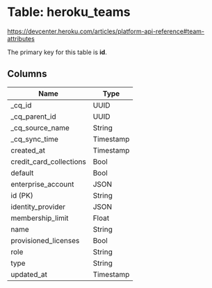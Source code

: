 # Table: heroku_teams

https://devcenter.heroku.com/articles/platform-api-reference#team-attributes

The primary key for this table is **id**.


## Columns
| Name          | Type          |
| ------------- | ------------- |
|_cq_id|UUID|
|_cq_parent_id|UUID|
|_cq_source_name|String|
|_cq_sync_time|Timestamp|
|created_at|Timestamp|
|credit_card_collections|Bool|
|default|Bool|
|enterprise_account|JSON|
|id (PK)|String|
|identity_provider|JSON|
|membership_limit|Float|
|name|String|
|provisioned_licenses|Bool|
|role|String|
|type|String|
|updated_at|Timestamp|
